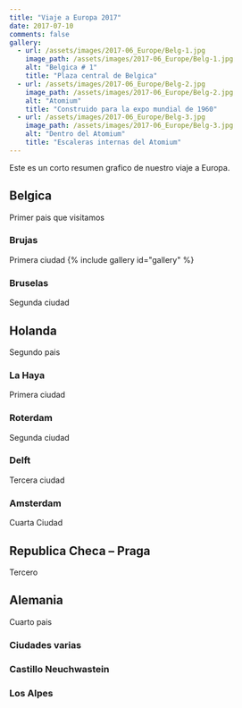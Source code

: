 ```yaml
---
title: "Viaje a Europa 2017"
date: 2017-07-10
comments: false
gallery:
  - url: /assets/images/2017-06_Europe/Belg-1.jpg
    image_path: /assets/images/2017-06_Europe/Belg-1.jpg
    alt: "Belgica # 1"
    title: "Plaza central de Belgica"
  - url: /assets/images/2017-06_Europe/Belg-2.jpg
    image_path: /assets/images/2017-06_Europe/Belg-2.jpg
    alt: "Atomium"
    title: "Construido para la expo mundial de 1960"
  - url: /assets/images/2017-06_Europe/Belg-3.jpg
    image_path: /assets/images/2017-06_Europe/Belg-3.jpg
    alt: "Dentro del Atomium"
    title: "Escaleras internas del Atomium"
---
```


Este es un corto resumen grafico de nuestro viaje a Europa.

## Belgica
Primer pais que visitamos

### Brujas
Primera ciudad 
{% include gallery id="gallery" %}

### Bruselas
Segunda ciudad

## Holanda
Segundo pais

### La Haya
Primera ciudad

### Roterdam
Segunda ciudad

### Delft
Tercera ciudad

### Amsterdam
Cuarta Ciudad


## Republica Checa – Praga
Tercero

## Alemania
Cuarto pais

### Ciudades varias

### Castillo Neuchwastein

### Los Alpes


